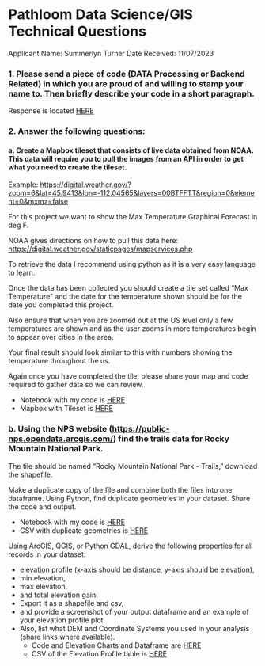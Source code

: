 

# Pathloom Data Science/GIS Technical Questions

Applicant Name: Summerlyn Turner
Date Received: 11/07/2023

### 1. Please send a piece of code (DATA Processing or Backend Related) in which you are proud of and willing to stamp your name to. Then briefly describe your code in a short paragraph.

Response is located [HERE](https://github.com/summerturn/Summerlyn-Turner-Portfolio/blob/main/Pathloom-GIS-Technical-Assessment/Data-Processing-Example.md)

### 2. Answer the following questions:

 #### a. Create a Mapbox tileset that consists of live data obtained from NOAA. This data will require you to pull the images from an API in order to get what you need to create the tileset.

   Example: https://digital.weather.gov/?zoom=6&lat=45.9413&lon=-112.04565&layers=00BTFFTT&region=0&element=0&mxmz=false 

   For this project we want to show the Max Temperature Graphical Forecast in deg F.

   NOAA gives directions on how to pull this data here: https://digital.weather.gov/staticpages/mapservices.php
   
   To retrieve the data I recommend using python as it is a very easy language to learn.

   Once the data has been collected you should create a tile set called “Max Temperature” and the date for the temperature shown should be for the date you completed this project.

   Also ensure that when you are zoomed out at the US level only a few temperatures are shown and as the user zooms in more temperatures begin to appear over cities in the area. 

   Your final result should look similar to this with numbers showing the temperature throughout the us.

   Again once you have completed the tile, please share your map and code required to gather data so we can review.
 - Notebook with my code is [HERE](https://github.com/summerturn/Summerlyn-Turner-Portfolio/blob/main/Pathloom-GIS-Technical-Assessment/Pathloom-GIS-Technical-Assesment.ipynb)
 - Mapbox with Tileset is [HERE](https://api.mapbox.com/styles/v1/summerturn/clotm4r9900lg01nt607pa2v1.html?title=view&access_token=pk.eyJ1Ijoic3VtbWVydHVybiIsImEiOiJjbG9wNWlraWIwNXExMnFwc283bHN4YzNnIn0.txOjCJy5fAKuvkXfH2E_1A&zoomwheel=true&fresh=true#4.52/35.44/-94.88)

 ### b. Using the NPS website (https://public-nps.opendata.arcgis.com/)  find the trails data for Rocky Mountain National Park. 

   The tile should be named “Rocky Mountain National Park - Trails,” download the shapefile.

   Make a duplicate copy of the file and combine both the files into one dataframe. Using Python, find duplicate geometries in your dataset. Share the code and output.

 - Notebook with my code is [HERE](https://github.com/summerturn/Summerlyn-Turner-Portfolio/blob/main/Pathloom-GIS-Technical-Assessment/Pathloom-GIS-Technical-Assesment.ipynb)
 - CSV with duplicate geometries is [HERE](https://github.com/summerturn/Summerlyn-Turner-Portfolio/blob/main/Pathloom-GIS-Technical-Assessment/Outputs/duplicate_geometries.csv)

  Using ArcGIS, QGIS, or Python GDAL, derive the following properties for all records in your dataset: 

  * elevation profile (x-axis should be distance, y-axis should be elevation), 
  * min elevation, 
  * max elevation, 
  * and total elevation gain.  
  * Export it as a shapefile and csv, 
  * and provide a screenshot of your output dataframe and an example of your elevation profile plot. 
  * Also, list what DEM and Coordinate Systems you used in your analysis (share links where available).
	* Code and Elevation Charts and Dataframe are [HERE](https://github.com/summerturn/Summerlyn-Turner-Portfolio/blob/main/Pathloom-GIS-Technical-Assessment/Pathloom-GIS-Technical-Assesment.ipynb)
	* CSV of the Elevation Profile table is [HERE](https://github.com/summerturn/Summerlyn-Turner-Portfolio/blob/main/Pathloom-GIS-Technical-Assessment/Outputs/TrailsElevationProfile.csv)
